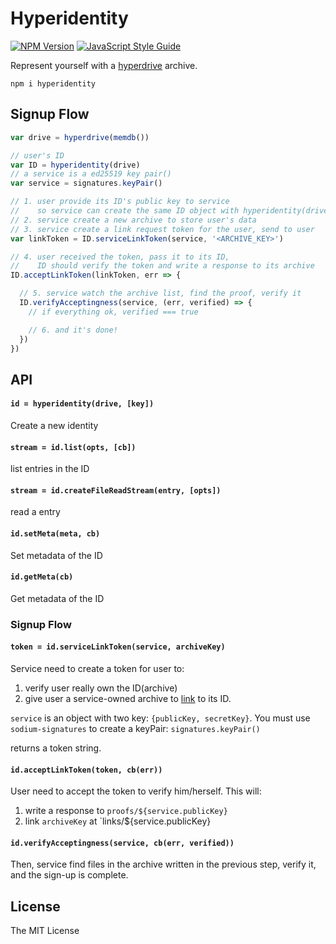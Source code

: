 # Hyperidentity

[![NPM Version](https://img.shields.io/npm/v/hyperidentity.svg)](https://www.npmjs.com/package/hyperfeed) [![JavaScript Style Guide](https://img.shields.io/badge/code%20style-standard-brightgreen.svg)](http://standardjs.com/)

Represent yourself with a [hyperdrive](https://github.com/mafintosh/hyperdrive) archive.

`npm i hyperidentity`

## Signup Flow

```js
var drive = hyperdrive(memdb())

// user's ID
var ID = hyperidentity(drive)
// a service is a ed25519 key pair()
var service = signatures.keyPair()

// 1. user provide its ID's public key to service
//    so service can create the same ID object with hyperidentity(drive, key)
// 2. service create a new archive to store user's data
// 3. service create a link request token for the user, send to user
var linkToken = ID.serviceLinkToken(service, '<ARCHIVE_KEY>')

// 4. user received the token, pass it to its ID,
//    ID should verify the token and write a response to its archive
ID.acceptLinkToken(linkToken, err => {

  // 5. service watch the archive list, find the proof, verify it
  ID.verifyAcceptingness(service, (err, verified) => {
    // if everything ok, verified === true

    // 6. and it's done!
  })
})
```

## API

#### `id = hyperidentity(drive, [key])`

Create a new identity

#### `stream = id.list(opts, [cb])`

list entries in the ID

#### `stream = id.createFileReadStream(entry, [opts])`

read a entry

#### `id.setMeta(meta, cb)`

Set metadata of the ID

#### `id.getMeta(cb)`

Get metadata of the ID

### Signup Flow

#### `token = id.serviceLinkToken(service, archiveKey)`

Service need to create a token for user to:

1. verify user really own the ID(archive)
2. give user a service-owned archive to [link](https://github.com/poga/hyperdrive-ln) to its ID.

`service` is an object with two key: `{publicKey, secretKey}`. You must use `sodium-signatures` to create a keyPair: `signatures.keyPair()`

returns a token string.

#### `id.acceptLinkToken(token, cb(err))`

User need to accept the token to verify him/herself. This will:

1. write a response to `proofs/${service.publicKey}`
2. link `archiveKey` at `links/${service.publicKey}

#### `id.verifyAcceptingness(service, cb(err, verified))`

Then, service find files in the archive written in the previous step, verify it, and the sign-up is complete.

## License

The MIT License
